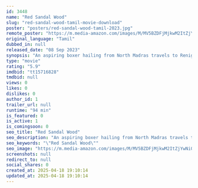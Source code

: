 ```yaml
---
id: 3448
name: "Red Sandal Wood"
slug: "red-sandal-wood-tamil-movie-download"
poster: "posters/red-sandal-wood-tamil-2023.jpg"
remote_poster: "https://m.media-amazon.com/images/M/MV5BZDFjMjkwM2ItZjYwNi00NmY1LWE5MjYtMTljODc4ZDJiOGJjXkEyXkFqcGc@._V1_SX300.jpg"
original_language: "Tamil"
dubbed_in: null
released_date: "08 Sep 2023"
synopsis: "An aspiring boxer hailing from North Madras travels to Renigunta looking for his Girlfriend's missing brother. He finds him and uncovers a scandal regarding Red Sandalwood smuggling."
type: "movie"
rating: "5.9"
imdbid: "tt15716828"
tmdbid: null
views: 0
likes: 0
dislikes: 0
author_id: 1
trailer_url: null
runtime: "94 min"
is_featured: 0
is_active: 1
is_comingsoon: 0
seo_title: "Red Sandal Wood"
seo_description: "An aspiring boxer hailing from North Madras travels to Renigunta looking for his Girlfriend's missing brother. He finds him and uncovers a scandal regarding Red Sandalwood smuggling."
seo_keywords: "\"Red Sandal Wood\""
seo_image: "https://m.media-amazon.com/images/M/MV5BZDFjMjkwM2ItZjYwNi00NmY1LWE5MjYtMTljODc4ZDJiOGJjXkEyXkFqcGc@._V1_SX300.jpg"
screenshots: null
redirect_to: null
social_shares: 0
created_at: 2025-04-18 19:10:14
updated_at: 2025-04-18 19:10:14
---
```


